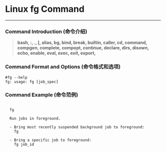# Linux fg Command
-------------------
### Command Introduction (命令介绍)
> **bash, :, ., [, alias, bg, bind, break, builtin, caller, cd, command, compgen, complete, compopt, continue, declare, dirs, disown, echo, enable, eval, exec, exit, export,**
### Command Format and Options (命令格式和选项)
```
#fg --help
fg: usage: fg [job_spec]
```
### Command Example (命令范例)
```

  fg

  Run jobs in foreground.

  - Bring most recently suspended background job to foreground:
    fg

  - Bring a specific job to foreground:
    fg job_id


```
